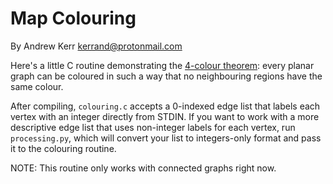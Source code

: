 Map Colouring
=============

By Andrew Kerr <kerrand@protonmail.com>

Here's a little C routine demonstrating the [4-colour theorem](https://mathworld.wolfram.com/Four-ColorTheorem.html): every planar graph can be coloured in such a way that no neighbouring regions have the same colour.

After compiling, `colouring.c` accepts a 0-indexed edge list that labels
each vertex with an integer directly from STDIN. If you want to work with a
more descriptive edge list that uses non-integer labels for each vertex, 
run `processing.py`, which will convert your list to integers-only format and
pass it to the colouring routine.

NOTE: This routine only works with connected graphs right now.
